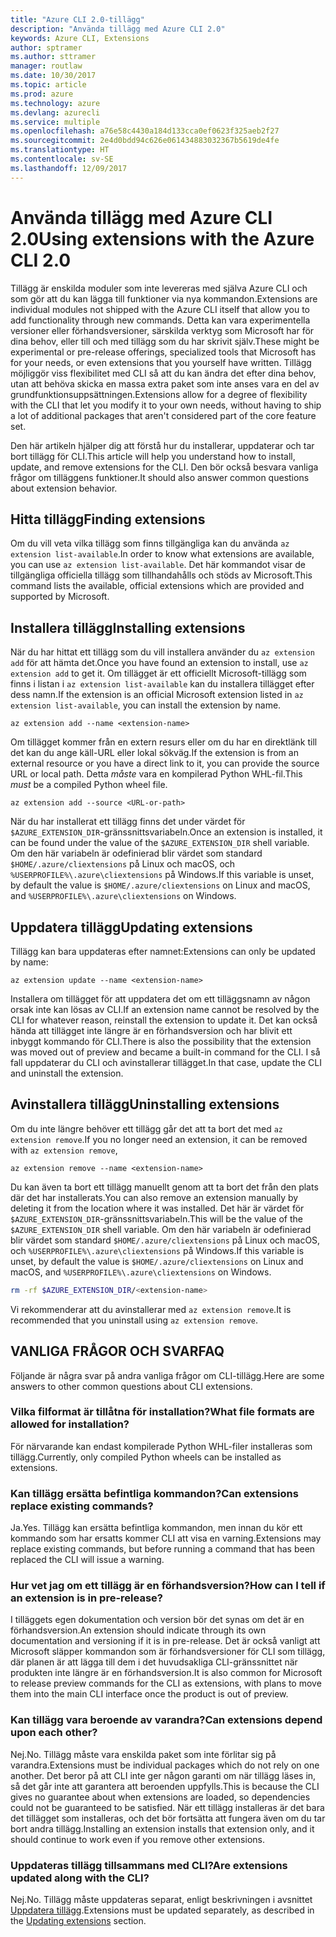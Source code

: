 ```yaml
---
title: "Azure CLI 2.0-tillägg"
description: "Använda tillägg med Azure CLI 2.0"
keywords: Azure CLI, Extensions
author: sptramer
ms.author: sttramer
manager: routlaw
ms.date: 10/30/2017
ms.topic: article
ms.prod: azure
ms.technology: azure
ms.devlang: azurecli
ms.service: multiple
ms.openlocfilehash: a76e58c4430a184d133cca0ef0623f325aeb2f27
ms.sourcegitcommit: 2e4d0bdd94c626e061434883032367b5619de4fe
ms.translationtype: HT
ms.contentlocale: sv-SE
ms.lasthandoff: 12/09/2017
---
```

# <a name="using-extensions-with-the-azure-cli-20"></a><span data-ttu-id="5090f-104">Använda tillägg med Azure CLI 2.0</span><span class="sxs-lookup"><span data-stu-id="5090f-104">Using extensions with the Azure CLI 2.0</span></span>

<span data-ttu-id="5090f-105">Tillägg är enskilda moduler som inte levereras med själva Azure CLI och som gör att du kan lägga till funktioner via nya kommandon.</span><span class="sxs-lookup"><span data-stu-id="5090f-105">Extensions are individual modules not shipped with the Azure CLI itself that allow you to add functionality through new commands.</span></span> <span data-ttu-id="5090f-106">Detta kan vara experimentella versioner eller förhandsversioner, särskilda verktyg som Microsoft har för dina behov, eller till och med tillägg som du har skrivit själv.</span><span class="sxs-lookup"><span data-stu-id="5090f-106">These might be experimental or pre-release offerings, specialized tools that Microsoft has for your needs, or even extensions that you yourself have written.</span></span> <span data-ttu-id="5090f-107">Tillägg möjliggör viss flexibilitet med CLI så att du kan ändra det efter dina behov, utan att behöva skicka en massa extra paket som inte anses vara en del av grundfunktionsuppsättningen.</span><span class="sxs-lookup"><span data-stu-id="5090f-107">Extensions allow for a degree of flexibility with the CLI that let you modify it to your own needs, without having to ship a lot of additional packages that aren't considered part of the core feature set.</span></span>

<span data-ttu-id="5090f-108">Den här artikeln hjälper dig att förstå hur du installerar, uppdaterar och tar bort tillägg för CLI.</span><span class="sxs-lookup"><span data-stu-id="5090f-108">This article will help you understand how to install, update, and remove extensions for the CLI.</span></span> <span data-ttu-id="5090f-109">Den bör också besvara vanliga frågor om tilläggens funktioner.</span><span class="sxs-lookup"><span data-stu-id="5090f-109">It should also answer common questions about extension behavior.</span></span>

## <a name="finding-extensions"></a><span data-ttu-id="5090f-110">Hitta tillägg</span><span class="sxs-lookup"><span data-stu-id="5090f-110">Finding extensions</span></span>

<span data-ttu-id="5090f-111">Om du vill veta vilka tillägg som finns tillgängliga kan du använda `az extension list-available`.</span><span class="sxs-lookup"><span data-stu-id="5090f-111">In order to know what extensions are available, you can use `az extension list-available`.</span></span> <span data-ttu-id="5090f-112">Det här kommandot visar de tillgängliga officiella tillägg som tillhandahålls och stöds av Microsoft.</span><span class="sxs-lookup"><span data-stu-id="5090f-112">This command lists the available, official extensions which are provided and supported by Microsoft.</span></span>

## <a name="installing-extensions"></a><span data-ttu-id="5090f-113">Installera tillägg</span><span class="sxs-lookup"><span data-stu-id="5090f-113">Installing extensions</span></span>

<span data-ttu-id="5090f-114">När du har hittat ett tillägg som du vill installera använder du `az extension add` för att hämta det.</span><span class="sxs-lookup"><span data-stu-id="5090f-114">Once you have found an extension to install, use `az extension add` to get it.</span></span> <span data-ttu-id="5090f-115">Om tillägget är ett officiellt Microsoft-tillägg som finns i listan i `az extension list-available` kan du installera tillägget efter dess namn.</span><span class="sxs-lookup"><span data-stu-id="5090f-115">If the extension is an official Microsoft extension listed in `az extension list-available`, you can install the extension by name.</span></span>

```azurecli
az extension add --name <extension-name>
```

<span data-ttu-id="5090f-116">Om tillägget kommer från en extern resurs eller om du har en direktlänk till det kan du ange käll-URL eller lokal sökväg.</span><span class="sxs-lookup"><span data-stu-id="5090f-116">If the extension is from an external resource or you have a direct link to it, you can provide the source URL or local path.</span></span> <span data-ttu-id="5090f-117">Detta _måste_ vara en kompilerad Python WHL-fil.</span><span class="sxs-lookup"><span data-stu-id="5090f-117">This _must_ be a compiled Python wheel file.</span></span>

```azurecli
az extension add --source <URL-or-path>
```

<span data-ttu-id="5090f-118">När du har installerat ett tillägg finns det under värdet för `$AZURE_EXTENSION_DIR`-gränssnittsvariabeln.</span><span class="sxs-lookup"><span data-stu-id="5090f-118">Once an extension is installed, it can be found under the value of the `$AZURE_EXTENSION_DIR` shell variable.</span></span> <span data-ttu-id="5090f-119">Om den här variabeln är odefinierad blir värdet som standard `$HOME/.azure/cliextensions` på Linux och macOS, och `%USERPROFILE%\.azure\cliextensions` på Windows.</span><span class="sxs-lookup"><span data-stu-id="5090f-119">If this variable is unset, by default the value is `$HOME/.azure/cliextensions` on Linux and macOS, and `%USERPROFILE%\.azure\cliextensions` on Windows.</span></span>

## <a name="updating-extensions"></a><span data-ttu-id="5090f-120">Uppdatera tillägg</span><span class="sxs-lookup"><span data-stu-id="5090f-120">Updating extensions</span></span>

<span data-ttu-id="5090f-121">Tillägg kan bara uppdateras efter namnet:</span><span class="sxs-lookup"><span data-stu-id="5090f-121">Extensions can only be updated by name:</span></span>

```azurecli
az extension update --name <extension-name>
```

<span data-ttu-id="5090f-122">Installera om tillägget för att uppdatera det om ett tilläggsnamn av någon orsak inte kan lösas av CLI.</span><span class="sxs-lookup"><span data-stu-id="5090f-122">If an extension name cannot be resolved by the CLI for whatever reason, reinstall the extension to update it.</span></span> <span data-ttu-id="5090f-123">Det kan också hända att tillägget inte längre är en förhandsversion och har blivit ett inbyggt kommando för CLI.</span><span class="sxs-lookup"><span data-stu-id="5090f-123">There is also the possibility that the extension was moved out of preview and became a built-in command for the CLI.</span></span> <span data-ttu-id="5090f-124">I så fall uppdaterar du CLI och avinstallerar tillägget.</span><span class="sxs-lookup"><span data-stu-id="5090f-124">In that case, update the CLI and uninstall the extension.</span></span>

## <a name="uninstalling-extensions"></a><span data-ttu-id="5090f-125">Avinstallera tillägg</span><span class="sxs-lookup"><span data-stu-id="5090f-125">Uninstalling extensions</span></span>

<span data-ttu-id="5090f-126">Om du inte längre behöver ett tillägg går det att ta bort det med `az extension remove`.</span><span class="sxs-lookup"><span data-stu-id="5090f-126">If you no longer need an extension, it can be removed with `az extension remove`,</span></span>

```azurecli
az extension remove --name <extension-name>
```

<span data-ttu-id="5090f-127">Du kan även ta bort ett tillägg manuellt genom att ta bort det från den plats där det har installerats.</span><span class="sxs-lookup"><span data-stu-id="5090f-127">You can also remove an extension manually by deleting it from the location where it was installed.</span></span> <span data-ttu-id="5090f-128">Det här är värdet för `$AZURE_EXTENSION_DIR`-gränssnittsvariabeln.</span><span class="sxs-lookup"><span data-stu-id="5090f-128">This will be the value of the `$AZURE_EXTENSION_DIR` shell variable.</span></span> <span data-ttu-id="5090f-129">Om den här variabeln är odefinierad blir värdet som standard `$HOME/.azure/cliextensions` på Linux och macOS, och `%USERPROFILE%\.azure\cliextensions` på Windows.</span><span class="sxs-lookup"><span data-stu-id="5090f-129">If this variable is unset, by default the value is `$HOME/.azure/cliextensions` on Linux and macOS, and `%USERPROFILE%\.azure\cliextensions` on Windows.</span></span>

```bash
rm -rf $AZURE_EXTENSION_DIR/<extension-name>
```

<span data-ttu-id="5090f-130">Vi rekommenderar att du avinstallerar med `az extension remove`.</span><span class="sxs-lookup"><span data-stu-id="5090f-130">It is recommended that you uninstall using `az extension remove`.</span></span>

## <a name="faq"></a><span data-ttu-id="5090f-131">VANLIGA FRÅGOR OCH SVAR</span><span class="sxs-lookup"><span data-stu-id="5090f-131">FAQ</span></span>

<span data-ttu-id="5090f-132">Följande är några svar på andra vanliga frågor om CLI-tillägg.</span><span class="sxs-lookup"><span data-stu-id="5090f-132">Here are some answers to other common questions about CLI extensions.</span></span>

### <a name="what-file-formats-are-allowed-for-installation"></a><span data-ttu-id="5090f-133">Vilka filformat är tillåtna för installation?</span><span class="sxs-lookup"><span data-stu-id="5090f-133">What file formats are allowed for installation?</span></span>

<span data-ttu-id="5090f-134">För närvarande kan endast kompilerade Python WHL-filer installeras som tillägg.</span><span class="sxs-lookup"><span data-stu-id="5090f-134">Currently, only compiled Python wheels can be installed as extensions.</span></span>

### <a name="can-extensions-replace-existing-commands"></a><span data-ttu-id="5090f-135">Kan tillägg ersätta befintliga kommandon?</span><span class="sxs-lookup"><span data-stu-id="5090f-135">Can extensions replace existing commands?</span></span>

<span data-ttu-id="5090f-136">Ja.</span><span class="sxs-lookup"><span data-stu-id="5090f-136">Yes.</span></span> <span data-ttu-id="5090f-137">Tillägg kan ersätta befintliga kommandon, men innan du kör ett kommando som har ersatts kommer CLI att visa en varning.</span><span class="sxs-lookup"><span data-stu-id="5090f-137">Extensions may replace existing commands, but before running a command that has been replaced the CLI will issue a warning.</span></span>

### <a name="how-can-i-tell-if-an-extension-is-in-pre-release"></a><span data-ttu-id="5090f-138">Hur vet jag om ett tillägg är en förhandsversion?</span><span class="sxs-lookup"><span data-stu-id="5090f-138">How can I tell if an extension is in pre-release?</span></span>

<span data-ttu-id="5090f-139">I tilläggets egen dokumentation och version bör det synas om det är en förhandsversion.</span><span class="sxs-lookup"><span data-stu-id="5090f-139">An extension should indicate through its own documentation and versioning if it is in pre-release.</span></span> <span data-ttu-id="5090f-140">Det är också vanligt att Microsoft släpper kommandon som är förhandsversioner för CLI som tillägg, där planen är att lägga till dem i det huvudsakliga CLI-gränssnittet när produkten inte längre är en förhandsversion.</span><span class="sxs-lookup"><span data-stu-id="5090f-140">It is also common for Microsoft to release preview commands for the CLI as extensions, with plans to move them into the main CLI interface once the product is out of preview.</span></span>

### <a name="can-extensions-depend-upon-each-other"></a><span data-ttu-id="5090f-141">Kan tillägg vara beroende av varandra?</span><span class="sxs-lookup"><span data-stu-id="5090f-141">Can extensions depend upon each other?</span></span>

<span data-ttu-id="5090f-142">Nej.</span><span class="sxs-lookup"><span data-stu-id="5090f-142">No.</span></span> <span data-ttu-id="5090f-143">Tillägg måste vara enskilda paket som inte förlitar sig på varandra.</span><span class="sxs-lookup"><span data-stu-id="5090f-143">Extensions must be individual packages which do not rely on one another.</span></span> <span data-ttu-id="5090f-144">Det beror på att CLI inte ger någon garanti om när tillägg läses in, så det går inte att garantera att beroenden uppfylls.</span><span class="sxs-lookup"><span data-stu-id="5090f-144">This is because the CLI gives no guarantee about when extensions are loaded, so dependencies could not be guaranteed to be satisfied.</span></span> <span data-ttu-id="5090f-145">När ett tillägg installeras är det bara det tillägget som installeras, och det bör fortsätta att fungera även om du tar bort andra tillägg.</span><span class="sxs-lookup"><span data-stu-id="5090f-145">Installing an extension installs that extension only, and it should continue to work even if you remove other extensions.</span></span>

### <a name="are-extensions-updated-along-with-the-cli"></a><span data-ttu-id="5090f-146">Uppdateras tillägg tillsammans med CLI?</span><span class="sxs-lookup"><span data-stu-id="5090f-146">Are extensions updated along with the CLI?</span></span>

<span data-ttu-id="5090f-147">Nej.</span><span class="sxs-lookup"><span data-stu-id="5090f-147">No.</span></span> <span data-ttu-id="5090f-148">Tillägg måste uppdateras separat, enligt beskrivningen i avsnittet [Uppdatera tillägg](#updating-extensions).</span><span class="sxs-lookup"><span data-stu-id="5090f-148">Extensions must be updated separately, as described in the [Updating extensions](#updating-extensions) section.</span></span>
